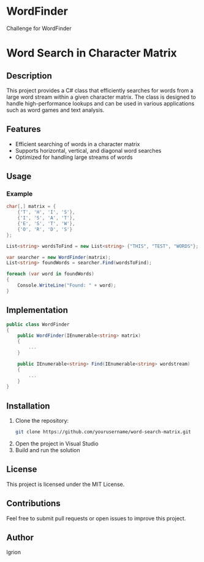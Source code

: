 # WordFinder
Challenge for WordFinder
# Word Search in Character Matrix

## Description
This project provides a C# class that efficiently searches for words from a large word stream within a given character matrix. The class is designed to handle high-performance lookups and can be used in various applications such as word games and text analysis.

## Features
- Efficient searching of words in a character matrix
- Supports horizontal, vertical, and diagonal word searches
- Optimized for handling large streams of words

## Usage
### Example
```csharp
char[,] matrix = {
    {'T', 'H', 'I', 'S'},
    {'I', 'S', 'A', 'T'},
    {'E', 'S', 'T', 'W'},
    {'O', 'R', 'D', 'S'}
};

List<string> wordsToFind = new List<string> {"THIS", "TEST", "WORDS"};

var searcher = new WordFinder(matrix);
List<string> foundWords = searcher.Find(wordsToFind);

foreach (var word in foundWords)
{
    Console.WriteLine("Found: " + word);
}
```

## Implementation
```csharp
public class WordFinder
{
    public WordFinder(IEnumerable<string> matrix)
    {
        ...
    }

    public IEnumerable<string> Find(IEnumerable<string> wordstream)
    {
        ...
    }
}
```

## Installation
1. Clone the repository:
   ```sh
   git clone https://github.com/yourusername/word-search-matrix.git
   ```
2. Open the project in Visual Studio
3. Build and run the solution

## License
This project is licensed under the MIT License.

## Contributions
Feel free to submit pull requests or open issues to improve this project.

## Author
lgrion

